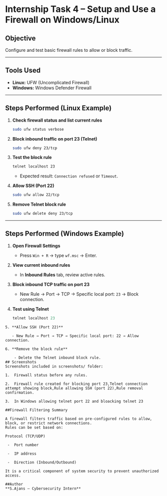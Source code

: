 # Internship Task 4 – Setup and Use a Firewall on Windows/Linux

## Objective
Configure and test basic firewall rules to allow or block traffic.

---

## Tools Used
- **Linux:** UFW (Uncomplicated Firewall)
- **Windows:** Windows Defender Firewall

---

## Steps Performed (Linux Example)

1. **Check firewall status and list current rules**
    ```bash
    sudo ufw status verbose
    ```

2. **Block inbound traffic on port 23 (Telnet)**
    ```bash
    sudo ufw deny 23/tcp
    ```

3. **Test the block rule**
    ```bash
    telnet localhost 23
    ```
    - Expected result: `Connection refused` or `Timeout`.

4. **Allow SSH (Port 22)**
    ```bash
    sudo ufw allow 22/tcp
    ```

5. **Remove Telnet block rule**
    ```bash
    sudo ufw delete deny 23/tcp
    ```

---

## Steps Performed (Windows Example)

1. **Open Firewall Settings**
   - Press `Win + R` → type `wf.msc` → Enter.

2. **View current inbound rules**
   - In **Inbound Rules** tab, review active rules.

3. **Block inbound TCP traffic on port 23**
   - New Rule → Port → TCP → Specific local port: `23` → Block connection.

4. **Test using Telnet**
   ```powershell
   telnet localhost 23
```
5. **Allow SSH (Port 22)**

   - New Rule → Port → TCP → Specific local port: 22 → Allow connection.

6. **Remove the block rule**

    - Delete the Telnet inbound block rule.
## Screenshots
Screenshots included in screenshots/ folder:

1.  Firewall status before any rules.

2.  Firewall rule created for blocking port 23,Telnet connection attempt showing block,Rule allowing SSH (port 22),Rule removal confirmation.

3.  In Windows allowing telnet port 22 and bloacking telnet 23
 
##Firewall Filtering Summary

A firewall filters traffic based on pre-configured rules to allow, block, or restrict network connections.
Rules can be set based on:

Protocol (TCP/UDP)

 -  Port number

 -  IP address

 -  Direction (Inbound/Outbound)

It is a critical component of system security to prevent unauthorized access.

##Author
**S.Ajans – Cybersecurity Intern**
